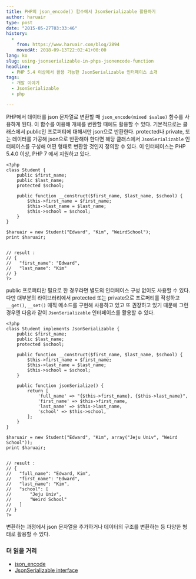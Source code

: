 ```yaml
---
title: PHP의 json_encode() 함수에서 JsonSerializable 활용하기
author: haruair
type: post
date: "2015-05-27T03:33:46"
history:
  - 
    from: https://www.haruair.com/blog/2894
    movedAt: 2018-09-13T22:02:41+00:00
lang: ko
slug: using-jsonserializable-in-phps-jsonencode-function
headline:
  - PHP 5.4 이상에서 활용 가능한 JsonSerializable 인터페이스 소개
tags:
  - 개발 이야기
  - JsonSerializable
  - php

---
```

PHP에서 데이터를 json 문자열로 변환할 때 `json_encode(mixed $value)` 함수를 사용하게 된다. 이 함수를 이용해 개체를 변환할 때에도 활용할 수 있다. 기본적으로는 클래스에서 public인 프로퍼티에 대해서만 json으로 반환한다. protected나 private, 또는 데이터를 가공해 json으로 반환해야 한다면 해당 클래스에서 `JsonSerializable` 인터페이스를 구성해 어떤 형태로 변환할 것인지 정의할 수 있다. 이 인터페이스는 PHP 5.4.0 이상, PHP 7 에서 지원하고 있다.

    <?php
    class Student {
        public $first_name;
        public $last_name;
        protected $school;
    
        public function __construct($first_name, $last_name, $school) {
            $this->first_name = $first_name;
            $this->last_name = $last_name;
            $this->school = $school;
        }
    }
    
    $haruair = new Student("Edward", "Kim", "WeirdSchool");
    print $haruair;
    
    
    // result :
    // {
    //   "first_name": "Edward",
    //   "last_name": "Kim"
    // }
    ?>
    

public 프로퍼티만 필요로 한 경우라면 별도의 인터페이스 구성 없이도 사용할 수 있다. 다만 대부분의 라이브러리에서 protected 또는 private으로 프로퍼티를 작성하고 `__get()`, `__set()` 매직 메소드를 구현해 사용하고 있고 또 권장하고 있기 때문에 그런 경우엔 다음과 같이 `JsonSerializable` 인터페이스를 활용할 수 있다.

    <?php
    class Student implements JsonSerializable {
        public $first_name;
        public $last_name;
        protected $school;
    
        public function __construct($first_name, $last_name, $school) {
            $this->first_name = $first_name;
            $this->last_name = $last_name;
            $this->school = $school;
        }
    
        public function jsonSerialize() {
            return [
                'full_name' => "{$this->first_name}, {$this->last_name}",
                'first_name' => $this->first_name,
                'last_name' => $this->last_name,
                'school' => $this->school,
            ];
        }
    }
    
    $haruair = new Student("Edward", "Kim", array("Jeju Univ", "Weird School"));
    print $haruair;
    
    
    // result :
    // {
    //   "full_name": "Edward, Kim",
    //   "first_name": "Edward",
    //   "last_name": "Kim",
    //   "school": [
    //       "Jeju Univ",
    //       "Weird School"
    //   ]
    // }
    ?>
    

변환하는 과정에서 json 문자열을 추가하거나 데이터의 구조를 변환하는 등 다양한 형태로 활용할 수 있다.

### 더 읽을 거리

  * [json_encode][1]
  * [JsonSerializable interface][2]

 [1]: http://php.net/manual/en/function.json-encode.php
 [2]: http://php.net/manual/en/class.jsonserializable.php